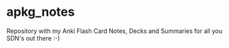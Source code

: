 # apkg_notes
Repository with my Anki Flash Card Notes, Decks and Summaries for all you SDN's out there :-)
